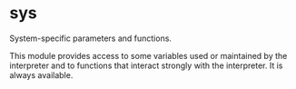 # sys
System-specific parameters and functions.

This module provides access to some variables used or maintained by the interpreter and to functions that interact strongly with the interpreter. It is always available.